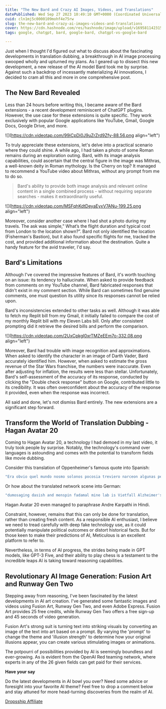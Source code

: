 ```yaml
---
title: "The New Bard and Crazy AI Images, Videos, and Translations"
datePublished: Wed Sep 27 2023 10:49:10 GMT+0000 (Coordinated Universal Time)
cuid: cln1mj5c0000109mohf4e75rw
slug: the-new-bard-and-crazy-ai-images-videos-and-translations
cover: https://cdn.hashnode.com/res/hashnode/image/upload/v1695811423150/81ada496-4351-412a-8abe-b564150d3986.webp
tags: google, chatgpt, bard, google-bard, chatgpt-vs-google-bard

---
```


Just when I thought I'd figured out what to discuss about the fascinating developments in translation dubbing, a breakthrough in AI image processing swooped wholly and upturned my plans. As I geared up to dissect this new development, a new release of the AI model Bard took me by surprise. Against such a backdrop of incessantly materializing AI innovations, I decided to cram all this and more in one comprehensive post.

## The New Bard Revealed

Less than 24 hours before writing this, I became aware of the Bard extensions - a recent development reminiscent of ChatGPT plugins. However, the use case for these extensions is quite specific. They work exclusively with popular Google applications like YouTube, Gmail, Google Docs, Google Drive, and more.

![](https://cdn.videotap.com/99iCpDi0J9uZrZrd9Zfy-88.56.png align="left")

To truly appreciate these extensions, let's delve into a practical scenario where they could shine. A while ago, I had taken a photo of some Roman remains during an exploration outing. Bard, with its image analysis capabilities, could ascertain that the central figure in the image was Mithras, a well-known deity in Roman mythology. Is the Cherry on top? It managed to recommend a YouTube video about Mithras, without any prompt from me to do so.

> Bard's ability to provide both image analysis and relevant online content in a single combined process - without requiring separate searches - makes it extraordinarily useful.

![](https://cdn.videotap.com/MSFqhKdtDeyaEyxV7ANu-199.25.png align="left")

Moreover, consider another case where I had shot a photo during my travels. The ask was simple,” What’s the flight duration and typical cost from London to the location shown?”. Bard not only identified the location (Fisherman's Bastion), but it also found specific flights for me, tracked the cost, and provided additional information about the destination. Quite a handy feature for the avid traveler, I'd say.

## Bard's Limitations

Although I've covered the impressive features of Bard, it's worth touching on an issue: its tendency to hallucinate. When asked to provide feedback from comments on my YouTube channel, Bard fabricated responses that didn't exist in my comment section. While Bard can sometimes find genuine comments, one must question its utility since its responses cannot be relied upon.

Bard's inconsistencies extended to other tasks as well. Although it was able to fetch my Replit bill from my Gmail, it initially failed to compare the cost of my monthly Replit bill with my Eleven Labs bill. Only after consistent prompting did it retrieve the desired bills and perform the comparison.

![](https://cdn.videotap.com/2UxCpkgI0xrTMZeEEm7o-332.08.png align="left")

Moreover, Bard had trouble with image recognition and approximations. When asked to identify the character in an image of Darth Vader, Bard accurately identified him. However, when asked to estimate the gross revenue of the Star Wars franchise, the numbers were inaccurate. Even after adjusting for inflation, the results were less than stellar. Unfortunately, Bard's self-assessment of the accuracy of its response, conducted by clicking the "Double check response" button on Google, contributed little to its credibility. It was often overconfident about the accuracy of the response it provided, even when the response was incorrect.

All said and done, let's not dismiss Bard entirely. The new extensions are a significant step forward.

## Transform the World of Translation Dubbing - Hagan Avatar 20

Coming to Hagan Avatar 20, a technology I had demoed in my last video, it truly took people by surprise. Notably, the technology's command over languages is astounding and comes with the potential to transform fields like movie dubbing.

Consider this translation of Oppenheimer's famous quote into Spanish:

```bash
"Era obvio quel mundo nosmo solonos pocosia treviero narceon algunas personas joradon la Majoría establishio record de la fraser de losto Sagrados induas el Bagavad guitar uno kevite. AORA me combertido and la muerte el destructor de mundos supongo quetodos pensamos de una forma."
```

Or how about the translated network scene into German:

```bash
"dumosaging dasish and menspin fadamal mine lab is Vietfall Alzheimer's to yet so fort alfst on handelst bitter state aleph on oyensteullen alfred so fort alfstein some fenced again as earthan on Dinen and copferau striking on shrine ishbin zovutant on verde as nishlanga hin naaman."
```

Hagan Avatar 20 even managed to paraphrase Andre Karpathi in Hindi.

Constraint, however, remains that this can only be done for translation, rather than creating fresh content. As a responsible AI enthusiast, I believe we need to tread carefully with deep fake technology use, as it could potentially manipulate political outcomes or distort historical facts. But for those keen to make their predictions of AI, Meticulous is an excellent platform to refer to.

Nevertheless, in terms of AI progress, the strides being made in GPT models, like GPT-3 Five, and their ability to play chess is a testament to the incredible leaps AI is taking toward reasoning capabilities.

## Revolutionary AI Image Generation: Fusion Art and Runway Gen Two

Stepping away from reasoning, I've been fascinated by the latest developments in AI art creation. I've generated some fantastic images and videos using Fusion Art, Runway Gen Two, and even Adobe Express. Fusion Art provides 25 free credits, while Runway Gen Two offers a free sign-up and 45 seconds of video generation.

Fusion Art's strong suit is turning text into striking visuals by converting an image of the text into art based on a prompt. By varying the 'prompt' to change the theme and 'illusion strength' to determine how your original illusions appear, you can create various stimulating images or animations.

The potpourri of possibilities provided by AI is seemingly boundless and ever-growing. As is evident from the OpenAI Red teaming network, where experts in any of the 26 given fields can get paid for their services.

**Have your say**

Do the latest developments in AI bowl you over? Need some advice or foresight into your favorite AI theme? Feel free to drop a comment below and stay attuned for more head-turning discoveries from the realm of AI.

[Dropsship Affiliate](https://dropship.io?fpr=rehan77)